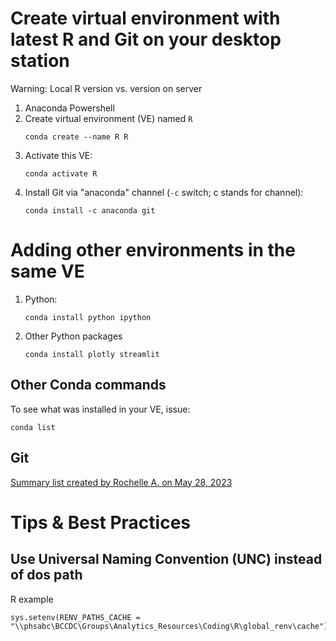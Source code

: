  

# Create virtual environment with latest R and Git on your desktop station 

Warning: Local R version vs. version on server

1. Anaconda Powershell
2. Create virtual environment (VE) named ```R```
   ```
   conda create --name R R
   ```
3. Activate this VE:
   ```
   conda activate R
   ```
5. Install Git via "anaconda" channel (```-c``` switch; c stands for channel):
   ```
   conda install -c anaconda git
   ```

# Adding other environments in the same VE

1. Python:
   ```
   conda install python ipython
   ```
   
2. Other Python packages
   ```
   conda install plotly streamlit
   ```
   
## Other Conda commands

To see what was installed in your VE, issue:
  ```
  conda list
  ```

## Git

[Summary list created by Rochelle A. on May 28, 2023](https://rochellea.medium.com/your-git-cheat-sheet-commands-to-remember-1381db3f8efd)


# Tips & Best Practices

## Use Universal Naming Convention (UNC) instead of dos path 

  R example
  ```
  sys.setenv(RENV_PATHS_CACHE = "\\phsabc\BCCDC\Groups\Analytics_Resources\Coding\R\global_renv\cache") 
  ```

